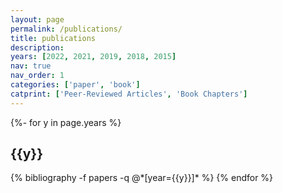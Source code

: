 ```yaml
---
layout: page
permalink: /publications/
title: publications
description: 
years: [2022, 2021, 2019, 2018, 2015]
nav: true
nav_order: 1
categories: ['paper', 'book']
catprint: ['Peer-Reviewed Articles', 'Book Chapters']
---
```

<!-- _pages/publications.md -->
<div class="publications">

{%- for y in page.years %}
  <h2 class="year">{{y}}</h2>
  {% bibliography -f papers -q @*[year={{y}}]* %}
{% endfor %}

</div>

